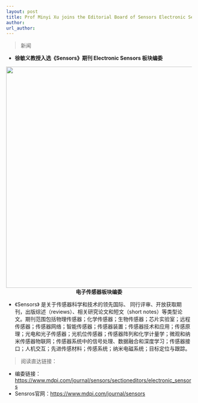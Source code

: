 ```yaml
---
layout: post
title: Prof Minyi Xu joins the Editorial Board of Sensors Electronic Sensors Section.
author: 
url_author: 
---
```


> 新闻
 
- **徐敏义教授入选《Sensors》期刊 Electronic Sensors 板块编委**

<p style="text-align:center;" >
<img src="https://cdn.jsdelivr.net/gh/MSPSLab/lab_images/news/sensors.png" style=" width:600px;"><b>电子传感器板块编委</b>
</p>

- 《Sensors》 是关于传感器科学和技术的领先国际、 同行评审、开放获取期刊，出版综述（reviews）、相关研究论文和短文（short notes）等类型论文。期刊范围包括物理传感器；化学传感器；生物传感器；芯片实验室；远程传感器；传感器网络；智能传感器；传感器装置；传感器技术和应用；传感原理；光电和光子传感器；光机位传感器；传感器阵列和化学计量学；微观和纳米传感器物联网；传感器系统中的信号处理、数据融合和深度学习；传感器接口；人机交互；先进传感材料；传感系统；纳米电磁系统；目标定位与跟踪。

> 阅读直达链接：

- 编委链接：https://www.mdpi.com/journal/sensors/sectioneditors/electronic_sensors
- Sensros官网：https://www.mdpi.com/journal/sensors